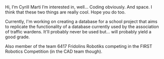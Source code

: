 Hi, I’m Cyrill Marti
I’m interested in, well... Coding obviously. And space. I think that these two things are really cool. Hope you do too.

Currently, I'm working on creating a database for a school project that aims to replicate the functionality of a database currently used by the association of traffic wardens. It'll probably never be used but... will probably yield a good grade.

Also member of the team 6417 Fridolins Robotiks competing in the FIRST Robotics Competition (in the CAD team though).
